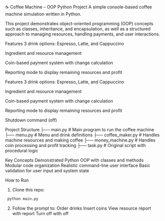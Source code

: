 ☕ Coffee Machine – OOP Python Project
A simple console-based coffee machine simulation written in Python. 

This project demonstrates object-oriented programming (OOP) concepts such as classes, inheritance, and encapsulation, as well as a structured approach to managing resources, handling payments, and user interactions.

Features
3 drink options: Espresso, Latte, and Cappuccino

Ingredient and resource management

Coin-based payment system with change calculation

Reporting mode to display remaining resources and profit


Features
3 drink options: Espresso, Latte, and Cappuccino

Ingredient and resource management

Coin-based payment system with change calculation

Reporting mode to display remaining resources and profit

Shutdown command (off)

Project Structure
├── main.py             # Main program to run the coffee machine
├── menu.py             # Menu and drink definitions
├── coffee_maker.py     # Handles machine resources and making coffee
├── money_machine.py    # Handles coin processing and profit tracking
├── task.py             # Original script with procedural logic


Key Concepts Demonstrated
Python OOP with classes and methods
Modular code organization
Realistic command-line user interface
Basic validation for user input and system state


How to Run
1. Clone this repo:

 ```bash 
  python main.py   
 ```

2. Follow the prompt to:
Order drinks
Insert coins
View resource report with report
Turn off with off
